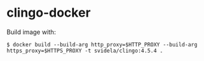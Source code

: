 # clingo-docker

Build image with:

    $ docker build --build-arg http_proxy=$HTTP_PROXY --build-arg https_proxy=$HTTPS_PROXY -t svidela/clingo:4.5.4 .

